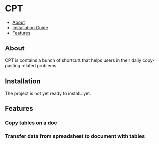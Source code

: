 # CPT
- <a href="#about">About</a>
- <a href="#install">Installation Guide</a>
- <a href="#features">Features</a>

<h2>About</h2>
CPT is contains a bunch of shortcuts that helps users in their daily copy-pasting related problems.

<h2>Installation</h2>
The project is not yet ready to install...yet.

<h2>Features</h2>

### Copy tables on a doc

### Transfer data from spreadsheet to document with tables
